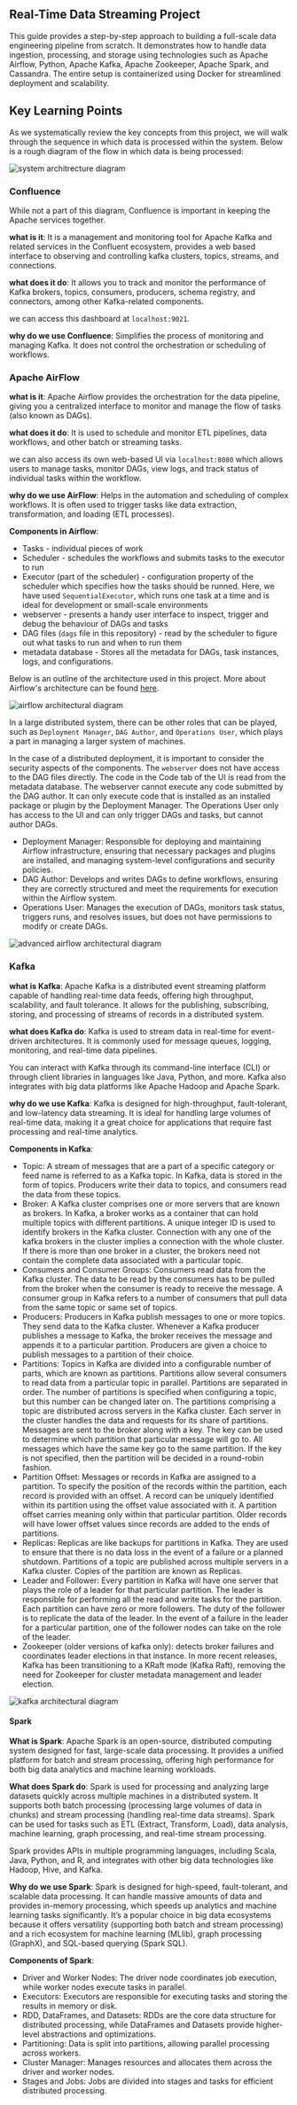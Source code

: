 ## Real-Time Data Streaming Project 

This guide provides a step-by-step approach to building a full-scale data engineering pipeline from scratch. It demonstrates how to handle data ingestion, processing, and storage using technologies such as Apache Airflow, Python, Apache Kafka, Apache Zookeeper, Apache Spark, and Cassandra. The entire setup is containerized using Docker for streamlined deployment and scalability.

## Key Learning Points 
As we systematically review the key concepts from this project, we will walk through the sequence in which data is processed within the system. Below is a rough diagram of the flow in which data is being processed: 

![system architrecture diagram](./images/system_architecture_diagram.png)

### Confluence

While not a part of this diagram, Confluence is important in keeping the Apache services together. 

**what is it**: It is a management and monitoring tool for Apache Kafka and related services in the Confluent ecosystem, provides a web based interface to observing and controlling kafka clusters, topics, streams, and connections. 

**what does it do**: It allows you to track and monitor the performance of Kafka brokers, topics, consumers, producers, schema registry, and connectors, among other Kafka-related components.

we can access this dashboard at `localhost:9021`.

**why do we use Confluence**: Simplifies the process of monitoring and managing Kafka. It does not control the orchestration or scheduling of workflows.

### Apache AirFlow

**what is it**: Apache Airflow provides the orchestration for the data pipeline, giving you a centralized interface to monitor and manage the flow of tasks (also known as DAGs). 

**what does it do**: It is used to schedule and monitor ETL pipelines, data workflows, and other batch or streaming tasks.

we can also access its own web-based UI via `localhost:8080` which allows users to manage tasks, monitor DAGs, view logs, and track status of individual tasks within the workflow. 

**why do we use AirFlow**: Helps in the automation and scheduling of complex workflows. It is often used to trigger tasks like data extraction, transformation, and loading (ETL processes).

**Components in Airflow**: 
* Tasks - individual pieces of work 
* Scheduler - schedules the workflows and submits tasks to the executor to run 
* Executor (part of the scheduler) - configuration property of the scheduler which specifies how the tasks should be runned. Here, we have used `SequentialExecutor`, which runs one task at a time and is ideal for development or small-scale environments
* webserver - presents a handy user interface to inspect, trigger and debug the behaviour of DAGs and tasks
* DAG files (`dags` file in this repository) - read by the scheduler to figure out what tasks to run and when to run them
* metadata database - Stores all the metadata for DAGs, task instances, logs, and configurations.

Below is an outline of the architecture used in this project. More about Airflow's architecture can be found [here](https://airflow.apache.org/docs/apache-airflow/stable/core-concepts/overview.html). 

![airflow architectural diagram](./images/architecture_diagram_airflow.png)

In a large distributed system, there can be other roles that can be played, such as `Deployment Manager`, `DAG Author`, and `Operations User`, which plays a part in managing a larger system of machines. 

In the case of a distributed deployment, it is important to consider the security aspects of the components. The `webserver` does not have access to the DAG files directly. The code in the Code tab of the UI is read from the metadata database. The webserver cannot execute any code submitted by the DAG author. It can only execute code that is installed as an installed package or plugin by the Deployment Manager. The Operations User only has access to the UI and can only trigger DAGs and tasks, but cannot author DAGs.

* Deployment Manager: Responsible for deploying and maintaining Airflow infrastructure, ensuring that necessary packages and plugins are installed, and managing system-level configurations and security policies.
* DAG Author: Develops and writes DAGs to define workflows, ensuring they are correctly structured and meet the requirements for execution within the Airflow system.
* Operations User: Manages the execution of DAGs, monitors task status, triggers runs, and resolves issues, but does not have permissions to modify or create DAGs.

![advanced airflow architectural diagram](./images/advanced_architecture_diagram_airflow.png)

### Kafka

**what is Kafka**: Apache Kafka is a distributed event streaming platform capable of handling real-time data feeds, offering high throughput, scalability, and fault tolerance. It allows for the publishing, subscribing, storing, and processing of streams of records in a distributed system.

**what does Kafka do**: Kafka is used to stream data in real-time for event-driven architectures. It is commonly used for message queues, logging, monitoring, and real-time data pipelines.

You can interact with Kafka through its command-line interface (CLI) or through client libraries in languages like Java, Python, and more. Kafka also integrates with big data platforms like Apache Hadoop and Apache Spark.

**why do we use Kafka**: Kafka is designed for high-throughput, fault-tolerant, and low-latency data streaming. It is ideal for handling large volumes of real-time data, making it a great choice for applications that require fast processing and real-time analytics.

**Components in Kafka**: 
* Topic: A stream of messages that are a part of a specific category or feed name is referred to as a Kafka topic. In Kafka, data is stored in the form of topics. Producers write their data to topics, and consumers read the data from these topics.
* Broker: A Kafka cluster comprises one or more servers that are known as brokers. In Kafka, a broker works as a container that can hold multiple topics with different partitions. A unique integer ID is used to identify brokers in the Kafka cluster. Connection with any one of the kafka brokers in the cluster implies a connection with the whole cluster. If there is more than one broker in a cluster, the brokers need not contain the complete data associated with a particular topic.
* Consumers and Consumer Groups: Consumers read data from the Kafka cluster. The data to be read by the consumers has to be pulled from the broker when the consumer is ready to receive the message. A consumer group in Kafka refers to a number of consumers that pull data from the same topic or same set of topics.
* Producers: Producers in Kafka publish messages to one or more topics. They send data to the Kafka cluster. Whenever a Kafka producer publishes a message to Kafka, the broker receives the message and appends it to a particular partition. Producers are given a choice to publish messages to a partition of their choice.
* Partitions: Topics in Kafka are divided into a configurable number of parts, which are known as partitions. Partitions allow several consumers to read data from a particular topic in parallel. Partitions are separated in order. The number of partitions is specified when configuring a topic, but this number can be changed later on. The partitions comprising a topic are distributed across servers in the Kafka cluster. Each server in the cluster handles the data and requests for its share of partitions. Messages are sent to the broker along with a key. The key can be used to determine which partition that particular message will go to. All messages which have the same key go to the same partition. If the key is not specified, then the partition will be decided in a round-robin fashion.
* Partition Offset: Messages or records in Kafka are assigned to a partition. To specify the position of the records within the partition, each record is provided with an offset. A record can be uniquely identified within its partition using the offset value associated with it. A partition offset carries meaning only within that particular partition. Older records will have lower offset values since records are added to the ends of partitions.
* Replicas: Replicas are like backups for partitions in Kafka. They are used to ensure that there is no data loss in the event of a failure or a planned shutdown. Partitions of a topic are published across multiple servers in a Kafka cluster. Copies of the partition are known as Replicas.
* Leader and Follower: Every partition in Kafka will have one server that plays the role of a leader for that particular partition. The leader is responsible for performing all the read and write tasks for the partition. Each partition can have zero or more followers. The duty of the follower is to replicate the data of the leader. In the event of a failure in the leader for a particular partition, one of the follower nodes can take on the role of the leader.
* Zookeeper (older versions of kafka only): detects broker failures and coordinates leader elections in that instance. In more recent releases, Kafka has been transitioning to a KRaft mode (Kafka Raft), removing the need for Zookeeper for cluster metadata management and leader election.

![kafka architectural diagram](architecture_diagram_kafka.png)

#### Spark 
**What is Spark**: Apache Spark is an open-source, distributed computing system designed for fast, large-scale data processing. It provides a unified platform for batch and stream processing, offering high performance for both big data analytics and machine learning workloads.

**What does Spark do**: Spark is used for processing and analyzing large datasets quickly across multiple machines in a distributed system. It supports both batch processing (processing large volumes of data in chunks) and stream processing (handling real-time data streams). Spark can be used for tasks such as ETL (Extract, Transform, Load), data analysis, machine learning, graph processing, and real-time stream processing.

Spark provides APIs in multiple programming languages, including Scala, Java, Python, and R, and integrates with other big data technologies like Hadoop, Hive, and Kafka.

**Why do we use Spark**: Spark is designed for high-speed, fault-tolerant, and scalable data processing. It can handle massive amounts of data and provides in-memory processing, which speeds up analytics and machine learning tasks significantly. It’s a popular choice in big data ecosystems because it offers versatility (supporting both batch and stream processing) and a rich ecosystem for machine learning (MLlib), graph processing (GraphX), and SQL-based querying (Spark SQL).

**Components of Spark**: 
* Driver and Worker Nodes: The driver node coordinates job execution, while worker nodes execute tasks in parallel.
* Executors: Executors are responsible for executing tasks and storing the results in memory or disk.
* RDD, DataFrames, and Datasets: RDDs are the core data structure for distributed processing, while DataFrames and Datasets provide higher-level abstractions and optimizations.
* Partitioning: Data is split into partitions, allowing parallel processing across workers.
* Cluster Manager: Manages resources and allocates them across the driver and worker nodes.
* Stages and Jobs: Jobs are divided into stages and tasks for efficient distributed processing.
